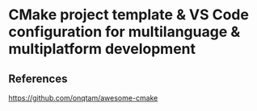 # CMake project template & VS Code configuration for multilanguage & multiplatform development

## References

https://github.com/onqtam/awesome-cmake
